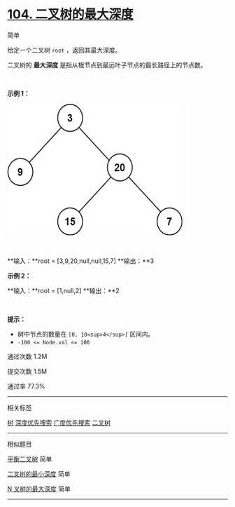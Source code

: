 # [104\. 二叉树的最大深度](https://leetcode.cn/problems/maximum-depth-of-binary-tree/)

简单

给定一个二叉树 `root` ，返回其最大深度。

二叉树的 **最大深度** 是指从根节点到最远叶子节点的最长路径上的节点数。

&nbsp;

**示例 1：**


<img width="400" height="300" src="104_1.png"/>

&nbsp;

**输入：**root = \[3,9,20,null,null,15,7\]
**输出：**3

**示例 2：**

**输入：**root = \[1,null,2\]
**输出：**2

&nbsp;

**提示：**

- 树中节点的数量在 `[0, 10<sup>4</sup>]` 区间内。
- `-100 <= Node.val <= 100`

通过次数 1.2M

提交次数 1.5M

通过率 77.3%

* * *

相关标签

[树](https://leetcode.cn/tag/tree/)
[深度优先搜索](https://leetcode.cn/tag/depth-first-search/)
[广度优先搜索](https://leetcode.cn/tag/breadth-first-search/)
[二叉树](https://leetcode.cn/tag/binary-tree/)

* * *

相似题目

[平衡二叉树](https://leetcode.cn/problems/balanced-binary-tree/) 简单

[二叉树的最小深度](https://leetcode.cn/problems/minimum-depth-of-binary-tree/) 简单

[N 叉树的最大深度](https://leetcode.cn/problems/maximum-depth-of-n-ary-tree/) 简单

* * *